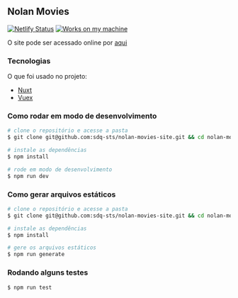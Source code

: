 ## Nolan Movies

[![Netlify Status](https://api.netlify.com/api/v1/badges/271b5bcc-f088-476d-b371-2d0b1e04b8f4/deploy-status)](https://app.netlify.com/sites/nolan-movies/deploys)
[![Works on my machine](https://img.shields.io/static/v1.svg?label=Funciona%20na%20minha%20m%C3%A1quina&message=%C2%AF%5C_(%E3%83%84)_%2F%C2%AF&color=yellow&style=flat-square)](https://github.com/sdq-sts/)

O site pode ser acessado online por [aqui](https://nolan-movies.netlify.com/)

### Tecnologias

O que foi usado no projeto:

  - [Nuxt](https://nuxtjs.org/)
  - [Vuex](https://vuex.vuejs.org/)

### Como rodar em modo de desenvolvimento

```bash
# clone o repositório e acesse a pasta
$ git clone git@github.com:sdq-sts/nolan-movies-site.git && cd nolan-movies-site

# instale as dependências
$ npm install

# rode em modo de desenvolvimento
$ npm run dev
```

### Como gerar arquivos estáticos

``` bash
# clone o repositório e acesse a pasta
$ git clone git@github.com:sdq-sts/nolan-movies-site.git && cd nolan-movies-site

# instale as dependências
$ npm install

# gere os arquivos estáticos
$ npm run generate
```

### Rodando alguns testes

```bash
$ npm run test
```

